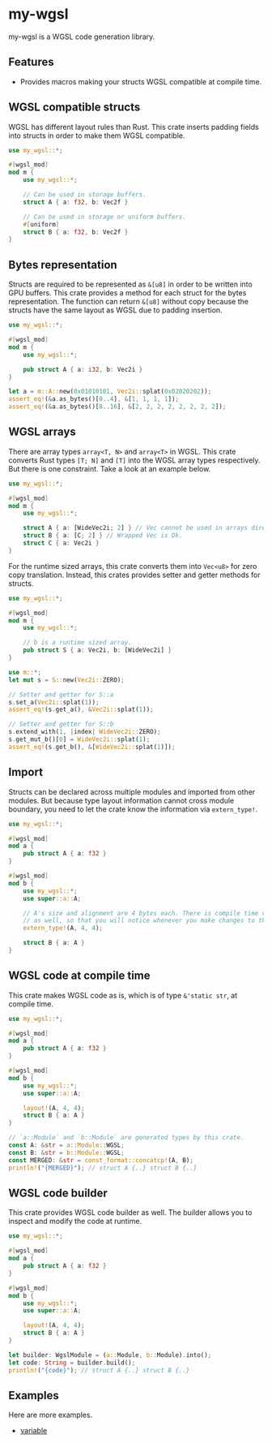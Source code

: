 # my-wgsl

my-wgsl is a WGSL code generation library.

## Features

- Provides macros making your structs WGSL compatible at compile time.

## WGSL compatible structs

WGSL has different layout rules than Rust. This crate inserts padding fields
into structs in order to make them WGSL compatible.

```rust
use my_wgsl::*;

#[wgsl_mod]
mod m {
    use my_wgsl::*;

    // Can be used in storage buffers.
    struct A { a: f32, b: Vec2f }

    // Can be used in storage or uniform buffers.
    #[uniform]
    struct B { a: f32, b: Vec2f }
}
```

## Bytes representation

Structs are required to be represented as `&[u8]` in order to be written into
GPU buffers. This crate provides a method for each struct for the bytes
representation. The function can return `&[u8]` without copy because the structs
have the same layout as WGSL due to padding insertion.

```rust
use my_wgsl::*;

#[wgsl_mod]
mod m {
    use my_wgsl::*;

    pub struct A { a: i32, b: Vec2i }
}

let a = m::A::new(0x01010101, Vec2i::splat(0x02020202));
assert_eq!(&a.as_bytes()[0..4], &[1, 1, 1, 1]);
assert_eq!(&a.as_bytes()[8..16], &[2, 2, 2, 2, 2, 2, 2, 2]);
```

## WGSL arrays

There are array types `array<T, N>` and `array<T>` in WGSL. This crate converts
Rust types `[T; N]` and `[T]` into the WGSL array types respectively. But there
is one constraint. Take a look at an example below.

```rust
use my_wgsl::*;

#[wgsl_mod]
mod m {
    use my_wgsl::*;

    struct A { a: [WideVec2i; 2] } // Vec cannot be used in arrays directly.
    struct B { a: [C; 2] } // Wrapped Vec is Ok.
    struct C { a: Vec2i }
}
```

For the runtime sized arrays, this crate converts them into `Vec<u8>` for zero
copy translation. Instead, this crates provides setter and getter methods for
structs.

```rust
use my_wgsl::*;

#[wgsl_mod]
mod m {
    use my_wgsl::*;

    // b is a runtime sized array.
    pub struct S { a: Vec2i, b: [WideVec2i] }
}

use m::*;
let mut s = S::new(Vec2i::ZERO);

// Setter and getter for S::a
s.set_a(Vec2i::splat(1));
assert_eq!(s.get_a(), &Vec2i::splat(1));

// Setter and getter for S::b
s.extend_with(1, |index| WideVec2i::ZERO);
s.get_mut_b()[0] = WideVec2i::splat(1);
assert_eq!(s.get_b(), &[WideVec2i::splat(1)]);
```

## Import

Structs can be declared across multiple modules and imported from other modules.
But because type layout information cannot cross module boundary, you need to
let the crate know the information via `extern_type!`.

```rust ignore
use my_wgsl::*;

#[wgsl_mod]
mod a {
    pub struct A { a: f32 }
}

#[wgsl_mod]
mod b {
    use my_wgsl::*;
    use super::a::A;

    // A's size and alignment are 4 bytes each. There is compile time validation
    // as well, so that you will notice whenever you make changes to the type.
    extern_type!(A, 4, 4);

    struct B { a: A }
}
```

## WGSL code at compile time

This crate makes WGSL code as is, which is of type `&'static str`, at compile
time.

```rust ignore
use my_wgsl::*;

#[wgsl_mod]
mod a {
    pub struct A { a: f32 }
}

#[wgsl_mod]
mod b {
    use my_wgsl::*;
    use super::a::A;

    layout!(A, 4, 4);
    struct B { a: A }
}

// `a::Module` and `b::Module` are generated types by this crate.
const A: &str = a::Module::WGSL; 
const B: &str = b::Module::WGSL;
const MERGED: &str = const_format::concatcp!(A, B);
println!("{MERGED}"); // struct A {..} struct B {..}
```

## WGSL code builder

This crate provides WGSL code builder as well. The builder allows you to inspect
and modify the code at runtime.

```rust ignore
use my_wgsl::*;

#[wgsl_mod]
mod a {
    pub struct A { a: f32 }
}

#[wgsl_mod]
mod b {
    use my_wgsl::*;
    use super::a::A;

    layout!(A, 4, 4);
    struct B { a: A }
}

let builder: WgslModule = (a::Module, b::Module).into();
let code: String = builder.build();
println!("{code}"); // struct A {..} struct B {..}
```

## Examples

Here are more examples.

* [variable](examples/var.rs)
